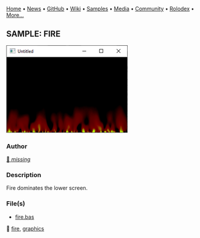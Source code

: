 [Home](https://qb64.com) • [News](../../news.md) • [GitHub](../../github.md) • [Wiki](../../wiki.md) • [Samples](../../samples.md) • [Media](../../media.md) • [Community](../../community.md) • [Rolodex](../../rolodex.md) • [More...](../../more.md)

## SAMPLE: FIRE

![screenshot.png](img/screenshot.png)

### Author

[🐝 *missing*](../author-missing.md) 

### Description

Fire dominates the lower screen.

### File(s)

* [fire.bas](src/fire.bas)

🔗 [fire](../fire.md), [graphics](../graphics.md)
